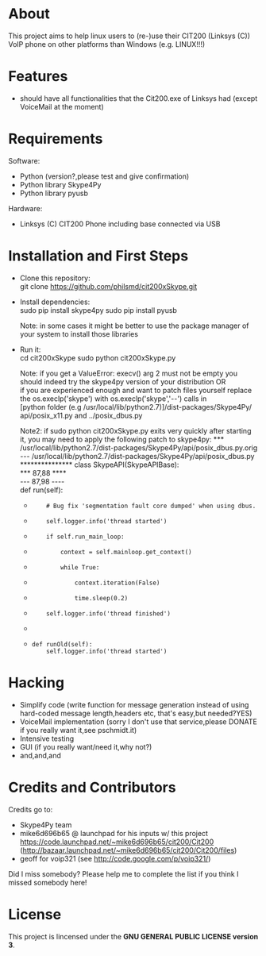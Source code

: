 # About

This project aims to help linux users to (re-)use their CIT200 (Linksys (C)) VoIP phone on other platforms than Windows (e.g. LINUX!!!)

# Features  
* should have all functionalities that the Cit200.exe of Linksys had (except VoiceMail at the moment)

# Requirements

Software:  
- Python (version?,please test and give confirmation)
- Python library Skype4Py
- Python library pyusb

Hardware:  
- Linksys (C) CIT200 Phone including base connected via USB

# Installation and First Steps

* Clone this repository:  
    git clone https://github.com/philsmd/cit200xSkype.git  
* Install dependencies:  
    sudo pip install skype4py
    sudo pip install pyusb  
      
    Note: in some cases it might be better to use the package manager of  
    your system to install those libraries  
* Run it:  
    cd cit200xSkype
    sudo python cit200xSkype.py  
      
    Note: if you get a ValueError: execv() arg 2 must not be empty you  
    should indeed try the skype4py version of your distribution OR  
    if you are experienced enough and want to patch files yourself replace  
    the os.execlp('skype') with os.execlp('skype','--') calls in   
    [python folder (e.g /usr/local/lib/python2.7)]/dist-packages/Skype4Py/ 
    api/posix_x11.py and ../posix_dbus.py  
      
    Note2: if sudo python cit200xSkype.py exits very quickly after starting  
    it, you may need to apply the following patch to skype4py:
    *** /usr/local/lib/python2.7/dist-packages/Skype4Py/api/posix_dbus.py.orig  
    --- /usr/local/lib/python2.7/dist-packages/Skype4Py/api/posix_dbus.py  
    *************** class SkypeAPI(SkypeAPIBase):    
    *** 87,88 ****  
    --- 87,98 ----  
          def run(self):  
    +         # Bug fix 'segmentation fault core dumped' when using dbus.  
    +         self.logger.info('thread started')  
    +         if self.run_main_loop:  
    +             context = self.mainloop.get_context()  
    +             while True:  
    +                 context.iteration(False)  
    +                 time.sleep(0.2)  
    +         self.logger.info('thread finished')  
    +   
    +     def runOld(self):  
              self.logger.info('thread started')  

# Hacking

* Simplify code (write function for message generation instead of using hard-coded message length,headers etc, that's easy,but needed?YES)
* VoiceMail implementation (sorry I don't use that service,please DONATE if you really want it,see pschmidt.it)
* Intensive testing
* GUI (if you really want/need it,why not?)
* and,and,and

# Credits and Contributors 
Credits go to:  
  
* Skype4Py team
* mike6d696b65 @ launchpad for his inputs w/ this project https://code.launchpad.net/~mike6d696b65/cit200/Cit200 (http://bazaar.launchpad.net/~mike6d696b65/cit200/Cit200/files)
* geoff for voip321 (see http://code.google.com/p/voip321/)

Did I miss somebody? Please help me to complete the list if you think I missed somebody here!

# License

This project is lincensed under the **GNU GENERAL PUBLIC LICENSE version 3**.  
